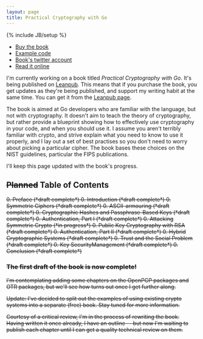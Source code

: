 ```yaml
---
layout: page
title: Practical Cryptography with Go
---
```


{% include JB/setup %}

* [Buy the book](https://leanpub.com/gocrypto)
* [Example code](https://github.com/kisom/gocrypto)
* [Book's twitter account](https://twitter.com/gocrypto)
* [Read it online](https://leanpub.com/gocrypto/read)

I'm currently working on a book titled *Practical Cryptography with Go*. It's
being published on [Leanpub](https://leanpub.com). This means that if you
purchase the book, you get updates as they're being published, and support my
writing habit at the same time. You can get it from the
[Leanpub page](https://leanpub.com/gocrypto).

The book is aimed at Go developers who are familiar with the language, but
not with cryptography. It doesn't aim to teach the theory of cryptography,
but rather provide a blueprint showing how to effectively use cryptography
in your code, and when you should use it. I assume you aren't terribly
familiar with crypto, and strive explain what you need to know to use
it properly, and I lay out a set of best practises so you don't need to
worry about picking a particular cipher. The book bases these choices
on the NIST guidelines, particular the FIPS publications.

I'll keep this page updated with the book's progress.

## <del>Planned</del> Table of Contents

<del>
0. Preface (*draft complete*)
0. Introduction (*draft complete*)
0. Symmetric Ciphers (*draft complete*)
0. ASCII-armouring (*draft complete*)
0. Cryptographic Hashes and Passphrase-Based Keys (*draft complete*)
0. Authentication, Part I (*draft complete*)
0. Attacking Symmetric Crypto (*in progress*)
0. Public Key Cryptography with RSA (*draft complete*)
0. Authentication, Part II (*draft complete*)
0. Hybrid Cryptographic Systems (*draft complete*)
0. Trust and the Social Problem (*draft complete*)
0. Key <del>Security</del>Management (*draft complete*)
0. Conclusion (*draft complete*)
</del>

<h3><del>The first draft of the book is now complete!</del></h3>

<del>
I'm contemplating adding some chapters on the OpenPGP packages and
OTR packages, but we'll see how turns out once I get further along.

Update: I've decided to split out the examples of using existing crypto
systems into a separate (free) book. Stay tuned for more information.
</del>

Courtesy of a critical review, I'm in the process of rewriting the
book. Having written it once already, I have an outline -- but now I'm
waiting to publish each chapter until I can get a quality technical
review on them.
